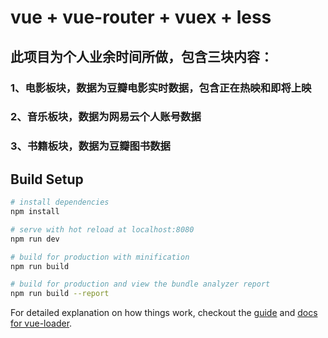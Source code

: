 # vue + vue-router + vuex + less
## 此项目为个人业余时间所做，包含三块内容：
### 1、电影板块，数据为豆瓣电影实时数据，包含正在热映和即将上映
### 2、音乐板块，数据为网易云个人账号数据
### 3、书籍板块，数据为豆瓣图书数据

## Build Setup

``` bash
# install dependencies
npm install

# serve with hot reload at localhost:8080
npm run dev

# build for production with minification
npm run build

# build for production and view the bundle analyzer report
npm run build --report
```

For detailed explanation on how things work, checkout the [guide](http://vuejs-templates.github.io/webpack/) and [docs for vue-loader](http://vuejs.github.io/vue-loader).
